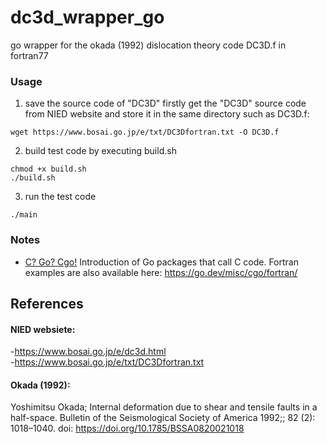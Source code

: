 # dc3d_wrapper_go
go wrapper for the okada (1992) dislocation theory code DC3D.f in fortran77

### Usage

1. save the source code of "DC3D"
firstly get the "DC3D" source code from NIED website and store it in the same directory such as DC3D.f:
```
wget https://www.bosai.go.jp/e/txt/DC3Dfortran.txt -O DC3D.f
```
2. build test code by executing build.sh
```
chmod +x build.sh
./build.sh
```
3. run the test code
```
./main
```
### Notes
- [C? Go? Cgo!](https://go.dev/blog/cgo)
Introduction of Go packages that call C code. Fortran examples are also available here:
https://go.dev/misc/cgo/fortran/

## References
#### NIED websiete:
-https://www.bosai.go.jp/e/dc3d.html  
-https://www.bosai.go.jp/e/txt/DC3Dfortran.txt

#### Okada (1992):
Yoshimitsu Okada; Internal deformation due to shear and tensile faults in a half-space. Bulletin of the Seismological Society of America 1992;; 82 (2): 1018–1040. doi: https://doi.org/10.1785/BSSA0820021018